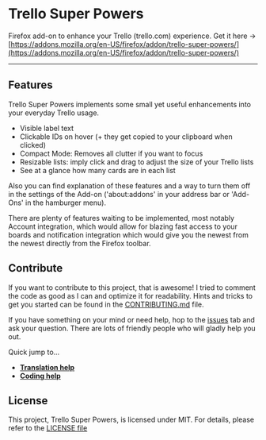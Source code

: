 # Trello Super Powers

Firefox add-on to enhance your Trello (trello.com) experience. Get it here ->  [https://addons.mozilla.org/en-US/firefox/addon/trello-super-powers/](https://addons.mozilla.org/en-US/firefox/addon/trello-super-powers/)

---

## Features

Trello Super Powers implements some small yet useful enhancements into your everyday Trello usage.

- Visible label text
- Clickable IDs on hover (+ they get copied to your clipboard when clicked)
- Compact Mode: Removes all clutter if you want to focus
- Resizable lists: imply click and drag to adjust the size of your Trello lists
- See at a glance how many cards are in each list

Also you can find explanation of these features and a way to turn them off in the settings of the Add-on ('about:addons' in your address bar or 'Add-Ons' in the hamburger menu).


There are plenty of features waiting to be implemented, most notably Account integration, which would allow for blazing fast access to your boards and notification integration which would give you the newest from the newest directly from the Firefox toolbar.

## Contribute

If you want to contribute to this project, that is awesome! I tried to comment the code as good as I can and optimize it for readability. Hints and tricks to get you started can be found in the [CONTRIBUTING.md](https://github.com/christiankaindl/trello-super-powers/blob/master/CONTRIBUTING.md) file.

If you have something on your mind or need help, hop to the [issues](https://github.com/christiankaindl/trello-super-powers/issues) tab and ask your question. There are lots of friendly people who will gladly help you out.

Quick jump to...

- **[Translation help](https://github.com/christiankaindl/trello-super-powers/blob/master/CONTRIBUTING.md#translations)**
- **[Coding help](https://github.com/christiankaindl/trello-super-powers/blob/master/CONTRIBUTING.md#coding)**

## License

This project, Trello Super Powers, is licensed under MIT. For details, please refer to the [LICENSE file](https://github.com/christiankaindl/trello-super-powers/blob/master/LICENSE)
